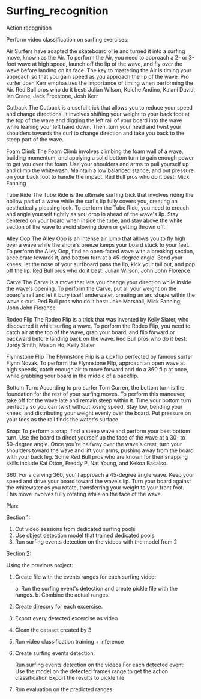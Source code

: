 # Surfing_recognition
Action recognition


Perform video classification on surfing exercises:

Air
Surfers have adapted the skateboard ollie and turned it into a surfing move, known as the Air. To perform the Air, you need to approach a 2- or 3-foot wave at high speed, launch off the lip of the wave, and fly over the wave before landing on its face. The key to mastering the Air is timing your approach so that you gain speed as you approach the lip of the wave. Pro surfer Josh Kerr emphasizes the importance of timing when performing the Air.
Red Bull pros who do it best: Julian Wilson, Kolohe Andino, Kalani David, Ian Crane, Jack Freestone, Josh Kerr

Cutback
The Cutback is a useful trick that allows you to reduce your speed and change directions. It involves shifting your weight to your back foot at the top of the wave and digging the left rail of your board into the wave while leaning your left hand down. Then, turn your head and twist your shoulders towards the curl to change direction and take you back to the steep part of the wave.

Foam Climb
The Foam Climb involves climbing the foam wall of a wave, building momentum, and applying a solid bottom turn to gain enough power to get you over the foam. Use your shoulders and arms to pull yourself up and climb the whitewash. Maintain a low balanced stance, and put pressure on your back foot to handle the impact.
Red Bull pros who do it best: Mick Fanning

Tube Ride
The Tube Ride is the ultimate surfing trick that involves riding the hollow part of a wave while the curl's lip fully covers you, creating an aesthetically pleasing look. To perform the Tube Ride, you need to crouch and angle yourself tightly as you drop in ahead of the wave's lip. Stay centered on your board when inside the tube, and stay above the white section of the wave to avoid slowing down or getting thrown off.

Alley Oop
The Alley Oop is an intense air jump that allows you to fly high over a wave while the shore's breeze keeps your board stuck to your feet. To perform the Alley Oop, find an open-faced wave with a breaking section, accelerate towards it, and bottom turn at a 45-degree angle. Bend your knees, let the nose of your surfboard pass the lip, kick your tail out, and pop off the lip.
Red Bull pros who do it best: Julian Wilson, John John Florence

Carve
The Carve is a move that lets you change your direction while inside the wave's opening. To perform the Carve, put all your weight on the board's rail and let it bury itself underwater, creating an arc shape within the wave's curl.
Red Bull pros who do it best: Jake Marshall, Mick Fanning, John John Florence

Rodeo Flip
The Rodeo Flip is a trick that was invented by Kelly Slater, who discovered it while surfing a wave. To perform the Rodeo Flip, you need to catch air at the top of the wave, grab your board, and flip forward or backward before landing back on the wave.
Red Bull pros who do it best: Jordy Smith, Mason Ho, Kelly Slater

Flynnstone Flip
The Flynnstone Flip is a kickflip perfected by famous surfer Flynn Novak. To perform the Flynnstone Flip, approach an open wave at high speeds, catch enough air to move forward and do a 360 flip at once, while grabbing your board in the middle of a backflip.

Bottom Turn:
According to pro surfer Tom Curren, the bottom turn is the foundation for the rest of your surfing moves. To perform this maneuver, take off for the wave late and remain steep within it. Time your bottom turn perfectly so you can twist without losing speed. Stay low, bending your knees, and distributing your weight evenly over the board. Put pressure on your toes as the rail finds the water's surface.

Snap:
To perform a snap, find a steep wave and perform your best bottom turn. Use the board to direct yourself up the face of the wave at a 30- to 50-degree angle. Once you're halfway over the wave's crest, turn your shoulders toward the wave and lift your arms, pushing away from the board with your back leg. Some Red Bull pros who are known for their snapping skills include Kai Otton, Freddy P, Nat Young, and Kekoa Bacalso.

360:
For a carving 360, you'll approach a 45-degree angle wave. Keep your speed and drive your board toward the wave's lip. Turn your board against the whitewater as you rotate, transferring your weight to your front foot. This move involves fully rotating while on the face of the wave.



Plan: 

Section 1:

1. Cut video sessions from dedicated surfing pools
2. Use object detection model that trained dedicated pools 
3. Run surfing events detection on the videos with the model from 2


Section 2:

Using the previous project: 

1. Create file with the events ranges for each surfing video:

	a. Run the surfing event's detection and create pickle file with the ranges. 
	b. Combine the actual ranges. 


2. Create direcory for each excercise.

3. Export every detected excercise as video.

4. Clean the dataset created by 3

5. Run video classification training + inference

6. Create surfing events detection: 
	
	Run surfing events detection on the videos 
	For each detected event:
		Use the model on the detected frames range to get the action classification
		Export the results to pickle file
		
7. Run evaluation on the predicted ranges. 